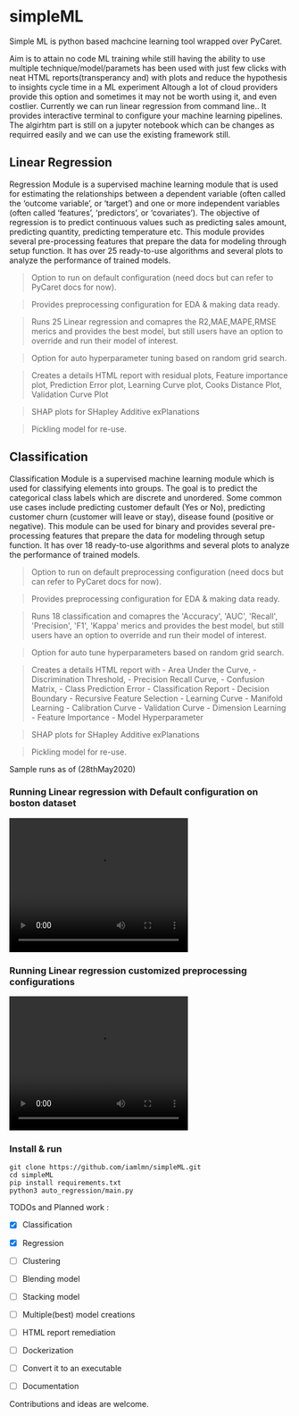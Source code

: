 # simpleML

Simple ML is python based machcine learning tool wrapped over PyCaret.

Aim is to attain no code ML training while still having the ability to use multiple technique/model/paramets has been used with just few clicks with neat HTML reports(transperancy and) with plots and reduce the hypothesis to insights cycle time in a ML experiment
Altough a lot of cloud providers provide this option and sometimes it may not be worth using it, and even costlier. 
Currently we can run linear regression from command line.. It provides interactive terminal to configure your machine learning pipelines.
The algirhtm part is still on a jupyter notebook which can be changes as requirred easily and we can use the existing framework still. 


## Linear Regression 
Regression Module is a supervised machine learning module that is used for estimating the relationships between a dependent variable (often called the ‘outcome variable’, or ‘target’) and one or more independent variables (often called ‘features’, ‘predictors’, or ‘covariates’). The objective of regression is to predict continuous values such as predicting sales amount, predicting quantity, predicting temperature etc. This module provides several pre-processing features that prepare the data for modeling through setup function. It has over 25 ready-to-use algorithms and several plots to analyze the performance of trained models.
> Option to run on default configuration (need docs but can refer to PyCaret docs for now).  

> Provides preprocessing configuration for EDA & making data ready.

> Runs 25 Linear regression and comapres the R2,MAE,MAPE,RMSE merics and provides the best model, but still users have an option to override and run their model of interest.

> Option for auto hyperparameter tuning based on random grid search.

> Creates a details HTML report with residual plots, Feature importance plot, Prediction Error plot, Learning Curve plot, Cooks Distance Plot, Validation Curve Plot

> SHAP plots for SHapley Additive exPlanations

> Pickling model for re-use.


## Classification
Classification Module is a supervised machine learning module which is used for classifying elements into groups. The goal is to predict the categorical class labels which are discrete and unordered. Some common use cases include predicting customer default (Yes or No), predicting customer churn (customer will leave or stay), disease found (positive or negative). This module can be used for binary and provides several pre-processing features that prepare the data for modeling through setup function. It has over 18 ready-to-use algorithms and several plots to analyze the performance of trained models.

> Option to run on default preprocessing configuration (need docs but can refer to PyCaret docs for now).  

> Provides preprocessing configuration for EDA & making data ready.

> Runs 18 classification and comapres the 'Accuracy', 'AUC', 'Recall', 'Precision', 'F1', 'Kappa' merics and provides the best model, but still users have an option to override and run their model of interest.

> Option for auto tune hyperparameters based on random grid search.

> Creates a details HTML report with 
	- Area Under the Curve, 
	- Discrimination Threshold, 
	-	Precision Recall Curve, 
	-	Confusion Matrix, 
	-	Class Prediction Error
	-	Classification Report
	-	Decision Boundary
	-	Recursive Feature Selection
	-	Learning Curve
	-	Manifold Learning
	-	Calibration Curve
	-	Validation Curve
	-	Dimension Learning
	-	Feature Importance
	-	Model Hyperparameter

> SHAP plots for SHapley Additive exPlanations

> Pickling model for re-use.



Sample runs as of (28thMay2020)
<h3>Running Linear regression with Default configuration on boston dataset</h3>
<!-- ![](assets/regression/default_regression.gif) -->
<video width="320" height="240" controls>
  <source src="assets/lr-all.mp4" type="video/mp4">
</video>

<h3>Running Linear regression customized preprocessing configurations</h3>
<!-- ![](assets/regression/preprocessing.gif) -->

<video width="320" height="240" controls>
  <source src="assets/video.mov" type="video/mp4">
</video>



<!-- ![View sample HTML report on Boston data](assets/regression/regression.html) -->





### Install & run
```
git clone https://github.com/iamlmn/simpleML.git
cd simpleML
pip install requirements.txt
python3 auto_regression/main.py
```

TODOs and Planned work : 
- [x] Classification
- [x] Regression
- [ ] Clustering
- [ ] Blending model
- [ ] Stacking model
- [ ] Multiple(best) model creations
- [ ] HTML report remediation
- [ ] Dockerization
- [ ] Convert it to an executable
- [ ] Documentation


Contributions and ideas are welcome.